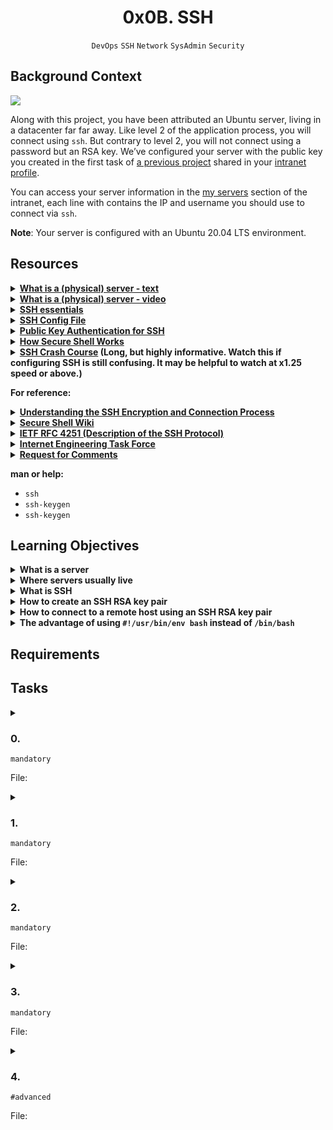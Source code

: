 <h1 align="center"><b>0x0B. SSH</b></h1>
<div align="center"><code>DevOps</code> <code>SSH</code> <code>Network</code> <code>SysAdmin</code> <code>Security</code></div>

## Background Context
<img src="https://s3.amazonaws.com/intranet-projects-files/holbertonschool-sysadmin_devops/244/zPVRKhPsUP5lK.gif">

Along with this project, you have been attributed an Ubuntu server, living in a datacenter far far away. Like level 2 of the application process, you will connect using `ssh`. But contrary to level 2, you will not connect using a password but an RSA key. We’ve configured your server with the public key you created in the first task of [a previous project](https://intranet.alxswe.com/tasks/1223) shared in your [intranet profile](https://intranet.alxswe.com/users/my_profile).

You can access your server information in the [my servers](https://intranet.alxswe.com/servers) section of the intranet, each line with contains the IP and username you should use to connect via `ssh`.

**Note**: Your server is configured with an Ubuntu 20.04 LTS environment.

## Resources
<details>
<summary><b><a href="https://en.wikipedia.org/wiki/Server_%28computing%29#Hardware_requirement">What is a (physical) server - text</a></b></summary><br>


<br><p align="center">※※※※※※※※※※※※</p><br>
</details>


<details>
<summary><b><a href="https://www.youtube.com/watch?v=B1ANfsDyjeA">What is a (physical) server - video</a></b></summary><br>


<br><p align="center">※※※※※※※※※※※※</p><br>
</details>


<details>
<summary><b><a href="https://www.digitalocean.com/community/tutorials/ssh-essentials-working-with-ssh-servers-clients-and-keys">SSH essentials</a></b></summary><br>


<br><p align="center">※※※※※※※※※※※※</p><br>
</details>


<details>
<summary><b><a href="https://www.ssh.com/academy/ssh/config">SSH Config File</a></b></summary><br>


<br><p align="center">※※※※※※※※※※※※</p><br>
</details>


<details>
<summary><b><a href="https://www.ssh.com/academy/ssh/public-key-authentication">Public Key Authentication for SSH</a></b></summary><br>


<br><p align="center">※※※※※※※※※※※※</p><br>
</details>


<details>
<summary><b><a href="https://www.youtube.com/watch?v=ORcvSkgdA58">How Secure Shell Works</a></b></summary><br>


<br><p align="center">※※※※※※※※※※※※</p><br>
</details>


<details>
<summary><b><a href="https://www.youtube.com/watch?v=hQWRp-FdTpc">SSH Crash Course</a> (Long, but highly informative. Watch this if configuring SSH is still confusing. It may be helpful to watch at x1.25 speed or above.)</b></summary><br>


<br><p align="center">※※※※※※※※※※※※</p><br>
</details>

**For reference:**

<details>
<summary><b><a href="https://www.digitalocean.com/community/tutorials/understanding-the-ssh-encryption-and-connection-process">Understanding the SSH Encryption and Connection Process</a></b></summary><br>


<br><p align="center">※※※※※※※※※※※※</p><br>
</details>


<details>
<summary><b><a href="https://en.wikipedia.org/wiki/Secure_Shell">Secure Shell Wiki</a></b></summary><br>


<br><p align="center">※※※※※※※※※※※※</p><br>
</details>


<details>
<summary><b><a href="https://www.ietf.org/rfc/rfc4251.txt">IETF RFC 4251 (Description of the SSH Protocol)</a></b></summary><br>


<br><p align="center">※※※※※※※※※※※※</p><br>
</details>


<details>
<summary><b><a href="https://en.wikipedia.org/wiki/Internet_Engineering_Task_Force">Internet Engineering Task Force</a></b></summary><br>


<br><p align="center">※※※※※※※※※※※※</p><br>
</details>


<details>
<summary><b><a href="https://en.wikipedia.org/wiki/Request_for_Comments">Request for Comments</a></b></summary><br>


<br><p align="center">※※※※※※※※※※※※</p><br>
</details>


**man or help:**
- `ssh`
- `ssh-keygen`
- `ssh-keygen`

## Learning Objectives
<details>
<summary><b><a href=" "> </a>What is a server</b></summary><br>


<br><p align="center">※※※※※※※※※※※※</p><br>
</details>


<details>
<summary><b><a href=" "> </a>Where servers usually live</b></summary><br>


<br><p align="center">※※※※※※※※※※※※</p><br>
</details>


<details>
<summary><b><a href=" "> </a>What is SSH</b></summary><br>


<br><p align="center">※※※※※※※※※※※※</p><br>
</details>


<details>
<summary><b><a href=" "> </a>How to create an SSH RSA key pair</b></summary><br>


<br><p align="center">※※※※※※※※※※※※</p><br>
</details>


<details>
<summary><b><a href=" "> </a>How to connect to a remote host using an SSH RSA key pair</b></summary><br>


<br><p align="center">※※※※※※※※※※※※</p><br>
</details>


<details>
<summary><b><a href=" "> </a>The advantage of using <code>#!/usr/bin/env bash</code> instead of <code>/bin/bash</code></b></summary><br>


<br><p align="center">※※※※※※※※※※※※</p><br>
</details>


## Requirements
<!-- Add your requirements here -->

<!-- ## More Info -->

## Tasks
<details>
<summary>

### 0. 
`mandatory`

File: []()
</summary>


</details>

<details>
<summary>

### 1. 
`mandatory`

File: []()
</summary>


</details>

<details>
<summary>

### 2. 
`mandatory`

File: []()
</summary>


</details>

<details>
<summary>

### 3. 
`mandatory`

File: []()
</summary>


</details>

<details>
<summary>

### 4. 
`#advanced`

File: []()
</summary>


</details>

